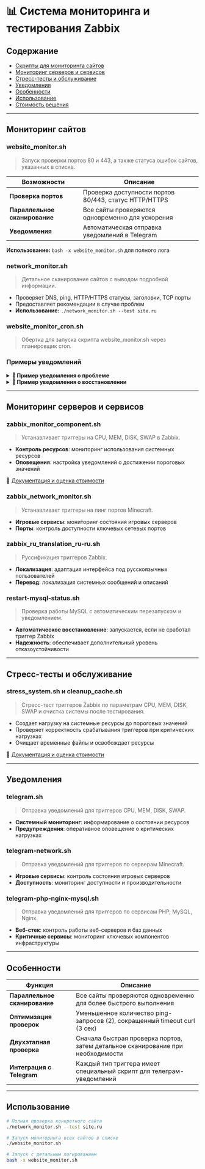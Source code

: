 # 📊 Система мониторинга и тестирования Zabbix

## Содержание

- [Скрипты для мониторинга сайтов](#мониторинг-сайтов)
- [Мониторинг серверов и сервисов](#мониторинг-серверов-и-сервисов)
- [Стресс-тесты и обслуживание](#стресс-тесты-и-обслуживание)
- [Уведомления](#уведомления)
- [Особенности](#особенности)
- [Использование](#использование)
- [Стоимость решения](#стоимость-решения)

---

## Мониторинг сайтов

### website_monitor.sh

> Запуск проверки портов 80 и 443, а также статуса ошибок сайтов, указанных в списке.

| Возможности | Описание |
|-------------|----------|
| **Проверка портов** | Проверка доступности портов 80/443, статус HTTP/HTTPS |
| **Параллельное сканирование** | Все сайты проверяются одновременно для ускорения |
| **Уведомления** | Автоматическая отправка уведомлений в Telegram |

**Использование:** `bash -x website_monitor.sh` для полного лога

### network_monitor.sh

> Детальное сканирование сайтов с выводом подробной информации.

* Проверяет DNS, ping, HTTP/HTTPS статусы, заголовки, TCP порты
* Предоставляет рекомендации в случае проблем
* **Использование:** `./network_monitor.sh --test site.ru`

### website_monitor_cron.sh

> Обертка для запуска скрипта website_monitor.sh через планировщик cron.

### Примеры уведомлений

<details>
<summary><b>📌 Пример уведомления о проблеме</b></summary>

```
🚨 ПРОБЛЕМА: Сайт site.ru недоступен

📊 Сервис: Мониторинг сайтов
⚠️ Важность: Критическая
⏰ Время: 2025-05-01 06:25:17

📝 Детали проблемы:
HTTP ошибка: 502, HTTPS ошибка: 502

Результаты тестирования:
7️⃣ Заключение:
  ❌ ИТОГ: Сайт site.ru недоступен
  ➤ Рекомендации:
    • Проверьте работу веб-сервера
    • Проверьте настройки Traefik
    • Проверьте контейнеры/сервисы сайта
    • Проверьте сетевое подключение
=======================
✅ Тестирование завершено.

#website #critical
```
</details>

<details>
<summary><b>📌 Пример уведомления о восстановлении</b></summary>

```
✅ ВОССТАНОВЛЕНО: Сайт site.ru восстановил свою работу.

📊 Сервис: Мониторинг сайтов
⏰ Время: 2025-05-01 06:29:22

📝 Описание: Сервис снова доступен.
Сайт доступен (HTTP: 200, HTTPS: 200, TCP80: 1, TCP443: 1, Ping: 1)

#recovery #website

recovery_status: true
```
</details>

---

## Мониторинг серверов и сервисов

### zabbix_monitor_component.sh

> Устанавливает триггеры на CPU, MEM, DISK, SWAP в Zabbix.

* **Контроль ресурсов**: мониторинг использования системных ресурсов
* **Оповещения**: настройка уведомлений о достижении пороговых значений

📄 [Документация и оценка стоимости](https://github.com/itsmyfox/monitoring/blob/main/zabbix_monitor_component.md)

### zabbix_network_monitor.sh

> Устанавливает триггеры на пинг портов Minecraft.

* **Игровые сервисы**: мониторинг состояния игровых серверов
* **Порты**: контроль доступности ключевых сетевых портов

### zabbix_ru_translation_ru-ru.sh

> Руссификация триггеров Zabbix.

* **Локализация**: адаптация интерфейса под русскоязычных пользователей
* **Перевод**: локализация системных сообщений и описаний

### restart-mysql-status.sh

> Проверка работы MySQL с автоматическим перезапуском и уведомлением.

* **Автоматическое восстановление**: запускается, если не сработал триггер Zabbix
* **Надежность**: обеспечивает дополнительный уровень отказоустойчивости

---

## Стресс-тесты и обслуживание

### stress_system.sh и cleanup_cache.sh

> Стресс-тест триггеров Zabbix по параметрам CPU, MEM, DISK, SWAP и очистка системы после тестирования.

* Создает нагрузку на системные ресурсы до пороговых значений
* Проверяет корректность срабатывания триггеров при критических нагрузках
* Очищает временные файлы и освобождает ресурсы

📄 [Документация и оценка стоимости](https://github.com/itsmyfox/monitoring/blob/main/stress_test_linux.md)

---

## Уведомления

### telegram.sh

> Отправка уведомлений для триггеров CPU, MEM, DISK, SWAP.

* **Системный мониторинг**: информирование о состоянии ресурсов
* **Предупреждения**: оперативное оповещение о критических нагрузках

### telegram-network.sh

> Отправка уведомлений для триггеров по серверам Minecraft.

* **Игровые сервисы**: контроль состояния игровых серверов
* **Доступность**: мониторинг доступности и производительности

### telegram-php-nginx-mysql.sh

> Отправка уведомлений для триггеров по сервисам PHP, MySQL, Nginx.

* **Веб-стек**: контроль работы веб-серверов и баз данных
* **Критичные сервисы**: мониторинг ключевых компонентов инфраструктуры

---

## Особенности

| Функция | Описание |
|---------|----------|
| **Параллельное сканирование** | Все сайты проверяются одновременно для более быстрого выполнения |
| **Оптимизация проверок** | Уменьшенное количество ping-запросов (2), сокращенный timeout curl (3 сек) |
| **Двухэтапная проверка** | Сначала быстрая проверка портов, затем детальное сканирование при необходимости |
| **Интеграция с Telegram** | Каждый тип триггера имеет специальный скрипт для телеграм-уведомлений |

---

## Использование

```bash
# Полная проверка конкретного сайта
./network_monitor.sh --test site.ru

# Запуск мониторинга всех сайтов в списке
./website_monitor.sh

# Запуск с детальным логированием
bash -x website_monitor.sh
```



